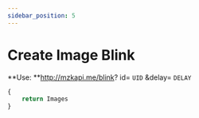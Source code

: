 ```yaml
---
sidebar_position: 5
---
```

# Create Image Blink


**Use: **http://mzkapi.me/blink? id= `UID` &delay= `DELAY`

```jsx title="http://mzkapi.me/blink?id=100004253741257,4,100023619860498&delay=500""
{
    return Images
}
```